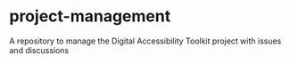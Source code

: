 # project-management
A repository to manage the Digital Accessibility Toolkit project with issues and discussions
